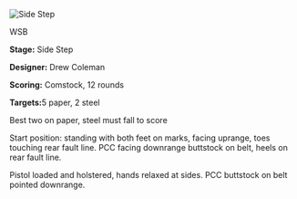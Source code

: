 ![Side Step](https://github.com/bagellord/USPSA-Stages/blob/master/11-15%20rounds/Side%20Step%20-%2012%20rounds%20-%20Comstock/Side%20Step.png)

WSB

<b>Stage:</b> Side Step

<b>Designer:</b> Drew Coleman

<b>Scoring:</b> Comstock, 12 rounds

<b>Targets:</b>5 paper, 2 steel

Best two on paper, steel must fall to score

Start position: standing with both feet on marks, facing uprange, toes touching rear fault line. PCC facing downrange buttstock on belt, heels on rear fault line.

Pistol loaded and holstered, hands relaxed at sides. PCC buttstock on belt pointed downrange.
